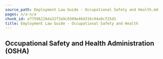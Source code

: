 ```yaml
---
source_path: Employment Law Guide - Occupational Safety and Health.md
pages: n/a-n/a
chunk_id: e77596126da32f3a9c6509e464316c94a9cf25d1
title: Employment Law Guide - Occupational Safety and Health
---
```

## Occupational Safety and Health Administration (OSHA)
